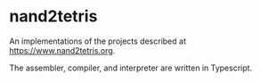 # nand2tetris

An implementations of the projects described at https://www.nand2tetris.org.

The assembler, compiler, and interpreter are written in Typescript.
